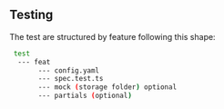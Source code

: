 ## Testing

The test are structured by feature following this shape:

```bash
 test 
  --- feat
       --- config.yaml
       --- spec.test.ts
       --- mock (storage folder) optional
       --- partials (optional)
```

